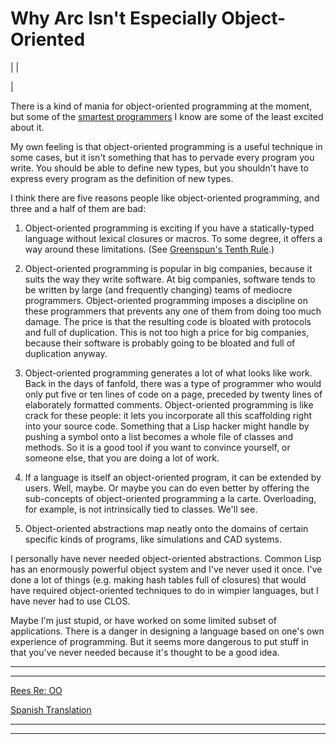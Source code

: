 # Why Arc Isn't Especially Object-Oriented

| | [](index.html)  
  
|   
  
  
  
There is a kind of mania for object-oriented programming at the moment, but  some of the [smartest programmers](reesoo.html) I know are some of the least excited about it.  
  
My own feeling is that object-oriented programming is a useful technique in some cases, but it isn't something that has to pervade every program you write. You should be able to define new types, but you shouldn't have to express every program as the definition of new types.  
  
I think there are five reasons people like object-oriented programming, and three and a half of them are bad:  
  

  1. Object-oriented programming is exciting if you have a statically-typed language without lexical closures or macros. To some degree, it offers a way around these limitations. (See [Greenspun's Tenth Rule](quotes.html).)  
  

  2. Object-oriented programming is popular in big companies, because it suits the way they write software. At big companies, software tends to be written by large (and frequently changing) teams of mediocre programmers. Object-oriented programming imposes a discipline on these programmers that prevents any one of them from doing too much damage. The price is that the resulting code is bloated with protocols and full of duplication. This is not too high a price for big companies, because their software is probably going to be bloated and full of duplication anyway.  
  

  3. Object-oriented programming generates a lot of what looks like work. Back in the days of fanfold, there was a type of programmer who would only put five or ten lines of code on a page, preceded by twenty lines of elaborately formatted comments. Object-oriented programming is like crack for these people: it lets you incorporate all this scaffolding right into your source code. Something that a Lisp hacker might handle by pushing a symbol onto a list becomes a whole file of classes and methods. So it is a good tool if you want to convince yourself, or someone else, that you are doing a lot of work.  
  

  4. If a language is itself an object-oriented program, it can be extended by users. Well, maybe. Or maybe you can do even better by offering the sub-concepts of object-oriented programming a la carte. Overloading, for example, is not intrinsically tied to classes. We'll see.  
  

  5. Object-oriented abstractions map neatly onto the domains of certain specific kinds of programs, like simulations and CAD systems. 

I personally have never needed object-oriented abstractions. Common Lisp has an enormously powerful object system and I've never used it once. I've done a lot of things (e.g. making hash tables full of closures) that would have required object-oriented techniques to do in wimpier languages, but I have never had to use CLOS.  
  
Maybe I'm just stupid, or have worked on some limited subset of applications. There is a danger in designing a language based on one's own experience of programming. But it seems more dangerous to put stuff in that you've never needed because it's thought to be a good idea.  
  
  
  
---  
  
  
---  
[Rees Re: OO](reesoo.html)  
  
[Spanish Translation](http://www.cibercalli.com/erick/hackingnews/porque-arc-no-es-especialmente-orientado-a-objetos)  
  
  
  
  

* * *  
  
---
